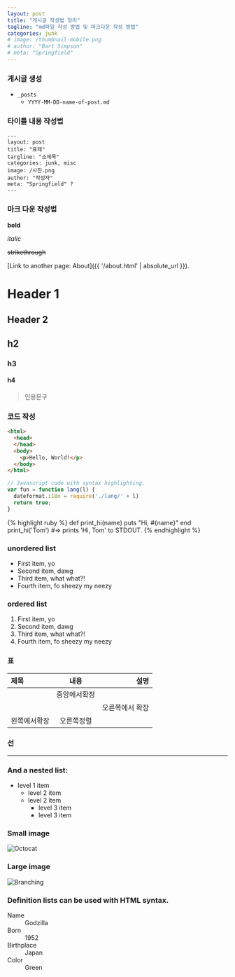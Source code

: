 ```yaml
---
layout: post
title: "게시글 작성법 정리"
tagline: "md파일 작성 방법 및 마크다운 작성 방법"
categories: junk
# image: /thumbnail-mobile.png
# author: "Bart Simpson"
# meta: "Springfield"
---
```





### 게시글 생성
* `_posts` 
  * `YYYY-MM-DD-name-of-post.md` 

### 타이틀 내용 작성법
```
---
layout: post
title: "표제"
targline: "소제목"
categories: junk, misc
image: /사진.png
author: "작성자"
meta: "Springfield" ?
---
```

### 마크 다운 작성법

**bold**

_italic_

~~strikethrough~~

[Link to another page: About]({{ '/about.html' | absolute_url }}).

# [](#header-1)Header 1

## [](#header-2)Header 2
## h2

### h3

####  h4

> 인용문구

### 코드 작성
```html
<html>
  <head>
  </head>
  <body>
    <p>Hello, World!</p>
  </body>
</html>
```

```js
// Javascript code with syntax highlighting.
var fun = function lang(l) {
  dateformat.i18n = require('./lang/' + l)
  return true;
}
```

{% highlight ruby %}
def print_hi(name)
  puts "Hi, #{name}"
end
print_hi('Tom')
#=> prints 'Hi, Tom' to STDOUT.
{% endhighlight %}

### unordered list
- First item, yo
- Second item, dawg
- Third item, what what?!
- Fourth item, fo sheezy my neezy

### ordered list
1. First item, yo
2. Second item, dawg
3. Third item, what what?!
4. Fourth item, fo sheezy my neezy

### 표

|제목|내용|설명|
|:---|:---:|---:|
||중앙에서확장||
|||오른쪽에서 확장|
|왼쪽에서확장|오른쪽정렬||

### 선
* * *

### And a nested list:

- level 1 item
  - level 2 item
  - level 2 item
    - level 3 item
    - level 3 item

### Small image
![Octocat](https://github.githubassets.com/images/icons/emoji/octocat.png)

### Large image
![Branching](https://guides.github.com/activities/hello-world/branching.png)

### Definition lists can be used with HTML syntax.
<dl>
<dt>Name</dt>
<dd>Godzilla</dd>
<dt>Born</dt>
<dd>1952</dd>
<dt>Birthplace</dt>
<dd>Japan</dd>
<dt>Color</dt>
<dd>Green</dd>
</dl>